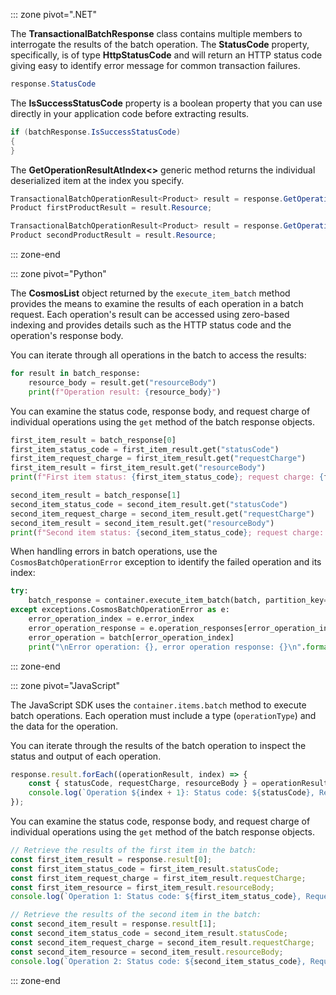 ::: zone pivot=".NET"

The **TransactionalBatchResponse** class contains multiple members to interrogate the results of the batch operation. The **StatusCode** property, specifically, is of type **HttpStatusCode** and will return an HTTP status code giving easy to identify error message for common transaction failures.

```csharp
response.StatusCode
```

The **IsSuccessStatusCode** property is a boolean property that you can use directly in your application code before extracting results.

```csharp
if (batchResponse.IsSuccessStatusCode)
{
}
```

The **GetOperationResultAtIndex\<\>** generic method returns the individual deserialized item at the index you specify.

```csharp
TransactionalBatchOperationResult<Product> result = response.GetOperationResultAtIndex<Product>(0);
Product firstProductResult = result.Resource;

TransactionalBatchOperationResult<Product> result = response.GetOperationResultAtIndex<Product>(1);
Product secondProductResult = result.Resource;
```

::: zone-end

::: zone pivot="Python"

The **CosmosList** object returned by the `execute_item_batch` method provides the means to examine the results of each operation in a batch request. Each operation's result can be accessed using zero-based indexing and provides details such as the HTTP status code and the operation's response body.

You can iterate through all operations in the batch to access the results:

```python
for result in batch_response:
    resource_body = result.get("resourceBody")
    print(f"Operation result: {resource_body}")
```

You can examine the status code, response body, and request charge of individual operations using the `get` method of the batch response objects.

```python
first_item_result = batch_response[0]
first_item_status_code = first_item_result.get("statusCode")
first_item_request_charge = first_item_result.get("requestCharge")
first_item_result = first_item_result.get("resourceBody")
print(f"First item status: {first_item_status_code}; request charge: {first_item_request_charge}; result: {first_item_result}")

second_item_result = batch_response[1]
second_item_status_code = second_item_result.get("statusCode")
second_item_request_charge = second_item_result.get("requestCharge")
second_item_result = second_item_result.get("resourceBody")
print(f"Second item status: {second_item_status_code}; request charge: {second_item_request_charge}; result: {second_item_result}")
```

When handling errors in batch operations, use the `CosmosBatchOperationError` exception to identify the failed operation and its index:

```python
try:
    batch_response = container.execute_item_batch(batch, partition_key=partition_key)
except exceptions.CosmosBatchOperationError as e:
    error_operation_index = e.error_index
    error_operation_response = e.operation_responses[error_operation_index]
    error_operation = batch[error_operation_index]
    print("\nError operation: {}, error operation response: {}\n".format(error_operation, error_operation_response))
```

::: zone-end

::: zone pivot="JavaScript"

The JavaScript SDK uses the `container.items.batch` method to execute batch operations. Each operation must include a type (`operationType`) and the data for the operation.

You can iterate through the results of the batch operation to inspect the status and output of each operation.

```javascript
response.result.forEach((operationResult, index) => {
    const { statusCode, requestCharge, resourceBody } = operationResult;
    console.log(`Operation ${index + 1}: Status code: ${statusCode}, Request charge: ${requestCharge}, Resource: ${JSON.stringify(resourceBody)}`);
});
```

You can examine the status code, response body, and request charge of individual operations using the `get` method of the batch response objects.

```javascript
// Retrieve the results of the first item in the batch:
const first_item_result = response.result[0];
const first_item_status_code = first_item_result.statusCode;
const first_item_request_charge = first_item_result.requestCharge;
const first_item_resource = first_item_result.resourceBody;
console.log(`Operation 1: Status code: ${first_item_status_code}, Request charge: ${first_item_request_charge}, Resource: ${JSON.stringify(first_item_resource)}`);

// Retrieve the results of the second item in the batch:
const second_item_result = response.result[1];
const second_item_status_code = second_item_result.statusCode;
const second_item_request_charge = second_item_result.requestCharge;
const second_item_resource = second_item_result.resourceBody;
console.log(`Operation 2: Status code: ${second_item_status_code}, Request charge: ${second_item_request_charge}, Resource: ${JSON.stringify(second_item_resource)}`);
```

::: zone-end
